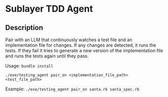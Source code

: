 # Sublayer TDD Agent

## Description

Pair with an LLM that continuously watches a test file and an implementation file for changes.
If any changes are detected, it runs the tests. If they fail it tries to
generate a new version of the implementation file and runs the tests again until
they pass.

Usage:
`bundle install`

`./exe/testing_agent pair_on <implementation_file_path> <test_file_path>`

Example:
`./exe/testing_agent pair_on santa.rb santa_spec.rb`
